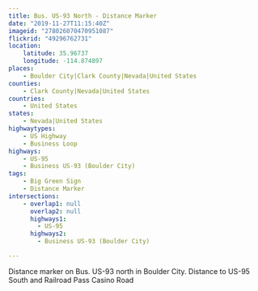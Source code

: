 ```yaml
---
title: Bus. US-93 North - Distance Marker
date: "2019-11-27T11:15:40Z"
imageid: "278026070470951087"
flickrid: "49296762731"
location:
    latitude: 35.96737
    longitude: -114.874897
places:
    - Boulder City|Clark County|Nevada|United States
counties:
    - Clark County|Nevada|United States
countries:
    - United States
states:
    - Nevada|United States
highwaytypes:
    - US Highway
    - Business Loop
highways:
    - US-95
    - Business US-93 (Boulder City)
tags:
    - Big Green Sign
    - Distance Marker
intersections:
    - overlap1: null
      overlap2: null
      highways1:
        - US-95
      highways2:
        - Business US-93 (Boulder City)

---
```

Distance marker on Bus. US-93 north in Boulder City.  Distance to US-95 South and Railroad Pass Casino Road